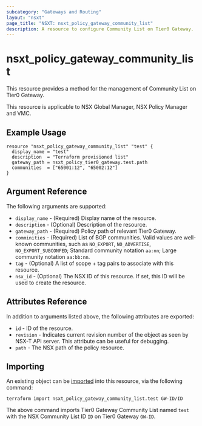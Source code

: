 ```yaml
---
subcategory: "Gateways and Routing"
layout: "nsxt"
page_title: "NSXT: nsxt_policy_gateway_community_list"
description: A resource to configure Community List on Tier0 Gateway.
---
```


# nsxt_policy_gateway_community_list

This resource provides a method for the management of Community List on Tier0 Gateway.

This resource is applicable to NSX Global Manager, NSX Policy Manager and VMC.

## Example Usage

```hcl
resource "nsxt_policy_gateway_community_list" "test" {
  display_name = "test"
  description  = "Terraform provisioned list"
  gateway_path = nsxt_policy_tier0_gateway.test.path
  communities  = ["65001:12", "65002:12"]
}
```

## Argument Reference

The following arguments are supported:

* `display_name` - (Required) Display name of the resource.
* `description` - (Optional) Description of the resource.
* `gateway_path` - (Required) Policy path of relevant Tier0 Gateway.
* `comminities`  - (Required) List of BGP communities. Valid values are well-known communities, such as `NO_EXPORT`, `NO_ADVERTISE`, `NO_EXPORT_SUBCONFED`; Standard community notation `aa:nn`; Large community notation `aa:bb:nn`.
* `tag` - (Optional) A list of scope + tag pairs to associate with this resource.
* `nsx_id` - (Optional) The NSX ID of this resource. If set, this ID will be used to create the resource.


## Attributes Reference

In addition to arguments listed above, the following attributes are exported:

* `id` - ID of the resource.
* `revision` - Indicates current revision number of the object as seen by NSX-T API server. This attribute can be useful for debugging.
* `path` - The NSX path of the policy resource.

## Importing

An existing object can be [imported][docs-import] into this resource, via the following command:

[docs-import]: https://www.terraform.io/cli/import

```
terraform import nsxt_policy_gateway_community_list.test GW-ID/ID
```

The above command imports Tier0 Gateway Community List named `test` with the NSX Community List ID `ID` on Tier0 Gateway `GW-ID`.
